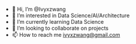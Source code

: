 - 👋 Hi, I’m @Ivyxzwang
- 👀 I’m interested in Data Science/AI/Architecture
- 🌱 I’m currently learning Data Science
- 💞️ I’m looking to collaborate on projects
- 📫 How to reach me ivyxzwang@gmail.com

<!---
Ivyxzwang/Ivyxzwang is a ✨ special ✨ repository because its `README.md` (this file) appears on your GitHub profile.
You can click the Preview link to take a look at your changes.
--->
